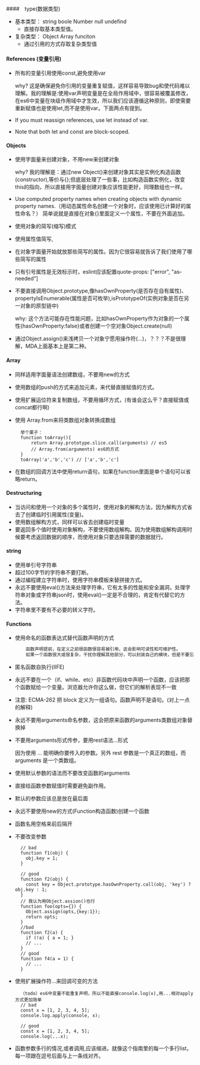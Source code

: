 ####　type(数据类型)
* 基本类型： string boole Number null undefind
	* 直接存取基本类型值。
* 复杂类型： Object Array funciton
	* 通过引用的方式存取复杂类型值
	
#### References (变量引用)
* 所有的变量引用使用const,避免使用var

	why? 这是确保避免你引用的变量重复赋值，这样容易导致bug和使代码难以理解。我的理解是:使用var声明变量是在全局作用域中，很容易被覆盖修改，在es6中变量在块级作用域中才生效，所以我们应该遵循这种原则，即使需要重新赋值也是使用let,而不是使用var。下面两点有提到。
	
* If you must reassign references, use let instead of var. 
*  Note that both let and const are block-scoped.

#### Objects 
* 使用字面量来创建对象，不用new来创建对象

	 why? 我的理解是：通过new Object()来创建对象其实是实例化构造函数(constructor),等价与{};但底层处理了一些事，比如构造函数实例化，改变this的指向，所以直接用字面量创建对象应该性能更好，同理数组也一样。
	
* Use computed property names when creating objects with dynamic property names.（用动态属性命名创建一个对象时，应该使用已计算好的属性命名？） 简单说就是直接在对象{}里面定义一个属性，不要在外面追加。
* 使用对象的简写(缩写)模式
* 使用属性值简写,
* 在对象字面量开始就放那些简写的属性。因为它很容易就告诉了我们使用了哪些简写的属性
* 只有引号属性是无效标示时，eslint应该配置quote-props: ["error", "as-needed"]
* 不要直接调用Object.prototype,像hasOwnProperty(是否存在自有属性)、propertyIsEnumerable(属性是否可枚举),isPrototypeOf(实例对象是否在另一对象的原型链中)

	 why: 这个方法可能存在性能问题，比如hasOwnProperty作为对象的一个属性{hasOwnProperty:false}或者创建一个空对象Object.create(null)

* 通过Object.assign()来浅拷贝一个对象宁愿用操作符(...)，？？？不是很理解，MDA上面基本上是第二种。

#### Array
* 同样适用字面量语法创建数组，不要用new的方式
* 使用数组的push的方式来追加元素，来代替直接赋值的方式。
* 使用扩展运位符来复制数组，不要用循环方式，(有谁会这么干？直接赋值或concat都行啊)
* 使用 Array.from来将类数组对象转换成数组 

		举个栗子：
		function toArray(){
			return Array.prototype.slice.call(arguments) // es5
			// Array.from(arguments) es6的方式
		}
		toArray('a','b','c') // ['a','b','c']
* 在数组的回调方法中使用return语句，如果在function里面是单个语句可以省略return。

#### Destructuring
* 当访问和使用一个对象的多个属性时，使用对象的解构方法，因为解构方式省去了创建临时引用属性(变量)。
* 使用数组解构方式，同样可以省去创建临时变量
* 要返回多个值时使用对象解构，不要使用数组解构。因为使用数组解构调用时候要考虑返回数据的顺序，而使用对象只要选择需要的数据就行。

#### string 
* 使用单引号字符串
* 超过100字节的字符串不要打断。
* 通过编程建立字符串时，使用字符串模板来替拼接方式。
* 永远不要使用eval()方法来处理字符串，它有太多的性能和安全漏洞，处理字符串对象或字符串json时，使用eval()一定是不合理的，肯定有代替它的方法。
* 字符串里不要有不必要的转义字符。

#### Functions 
* 使用命名的函数表达式替代函数声明的方式

	```javascript
		函数声明提前，在定义之前很函数很容易被引用，这会影响可读性和可维护性。
		如果一个函数很大或很复杂，干扰你理解其他部分，可以封装自己的模块，但是不要忘了名字的描述。匿名函数在错误的调用堆栈很难找到问题。todo?
	```
* 匿名函数自执行(IIFE)
*  永远不要在一个（if、while、etc）非函数代码块中声明一个函数，应该把那个函数赋给一个变量。浏览器允许你这么做，但它们的解析表现不一致
*  注意: ECMA-262 把 block 定义为一组语句。函数声明不是语句。(对上一点的解释)
*  永远不要用arguments命名参数，这会把原来函数的arguments类数组对象替换掉
*  不要用arguments形式传参，要用rest语法...形式
	
	因为使用 ... 能明确你要传入的参数。另外 rest 参数是一个真正的数组，而 arguments 是一个类数组。

* 使用默认参数的语法而不要改变函数的arguments
* 直接给函数参数赋值时需要避免副作用。
* 默认的参数应该总是放在最后面
* 永远不要使用new的方式(Function构造函数)创建一个函数
* 函数名用空格来前后隔开
* 不要改变参数
	
		// bad
		function f1(obj) {
		  obj.key = 1;
		}
		
		// good
		function f2(obj) {
		  const key = Object.prototype.hasOwnProperty.call(obj, 'key') ? obj.key : 1;
		}
		// 我认为用Object.assion()也行
		function foo(opts={}) {
		  Object.assign(opts,{key:1});
		  return opts;
		}
		//bad
		function f2(a) {
		  if (!a) { a = 1; }
		  // ...
		}
		// good
		function f4(a = 1) {
		  // ...
		}
	
* 使用扩展操作符...来回调可变的方法
 		
		（todo）es6中变量不能重复声明，所以不能直接console.log(x),用...相对apply方式更加简单
		// bad
		const x = [1, 2, 3, 4, 5];
		console.log.apply(console, x);
		
		// good
		const x = [1, 2, 3, 4, 5];
		console.log(...x);
	
* 函数参数多行的情况,或者调用,应该缩进。就像这个指南里的每一个多行list，每一项跟在逗号后面与上一条线对齐。	